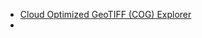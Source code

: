 - [Cloud Optimized GeoTIFF (COG) Explorer](https://geotiffjs.github.io/cog-explorer/#long=-63.051&lat=18.028&zoom=15&scene=https://oin-hotosm.s3.amazonaws.com/59c66c5223c8440011d7b1e4/0/7ad397c0-bba2-4f98-a08a-931ec3a6e943.tif&bands=&pipeline=)
- 
